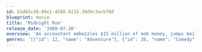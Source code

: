 ```yaml
---
id: b1d65c48-86e1-4268-8215-30d9c3acbf60
blueprint: movie
title: 'Midnight Run'
release_date: '1988-07-20'
overview: 'An accountant embezzles $15 million of mob money, jumps bail and is chased by bounty hunters, the FBI, and the Mafia.'
genres: '[{"id": 12, "name": "Adventure"}, {"id": 35, "name": "Comedy"}, {"id": 80, "name": "Crime"}]'
---
```

